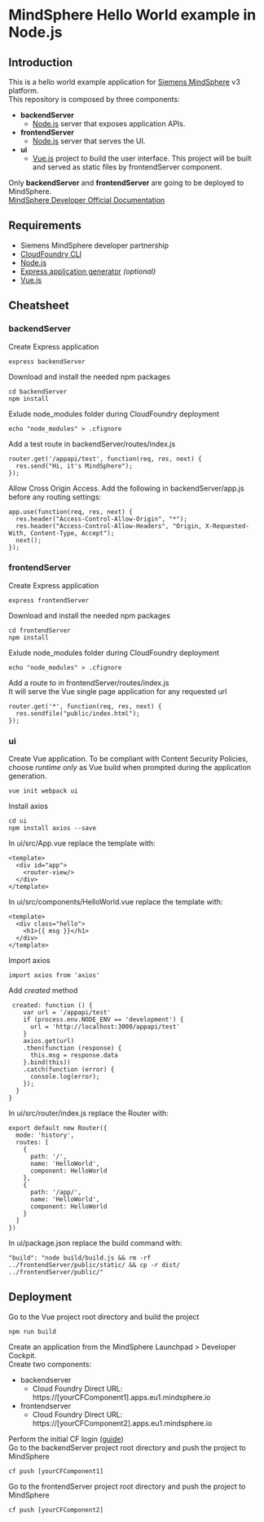 # MindSphere Hello World example in Node.js
## Introduction
This is a hello world example application for [Siemens MindSphere](https://www.siemens.com/global/en/home/products/software/mindsphere.html) v3 platform. <br />
This repository is composed by three components:
*  **backendServer**
    * [Node.js](https://nodejs.org/) server that exposes application APIs.
*  **frontendServer**
    * [Node.js](https://nodejs.org/) server that serves the UI.
*  **ui**
    *  [Vue.js](https://vuejs.org/) project to build the user interface. This project will be built and served as static files by frontendServer component.

Only **backendServer** and **frontendServer** are going to be deployed to MindSphere. <br />
[MindSphere Developer Official Documentation](https://developer.mindsphere.io/howto/howto-cloud-foundry/index.html)

## Requirements
*   Siemens MindSphere developer partnership
*   [CloudFoundry CLI](https://docs.cloudfoundry.org/cf-cli/install-go-cli.html)
*   [Node.js](https://nodejs.org/en/download/)
*   [Express application generator](https://expressjs.com/en/starter/generator.html) *(optional)*
*   [Vue.js](https://vuejs.org/v2/guide/installation.html#NPM)

## Cheatsheet
### backendServer
Create Express application
```
express backendServer
```
Download and install the needed npm packages
```
cd backendServer
npm install
```
Exlude node_modules folder during CloudFoundry deployment
```
echo "node_modules" > .cfignore
```
Add a test route in backendServer/routes/index.js
```
router.get('/appapi/test', function(req, res, next) {
  res.send("Hi, it's MindSphere");
});
```
Allow Cross Origin Access. Add the following in backendServer/app.js before any routing settings:
```
app.use(function(req, res, next) {
  res.header("Access-Control-Allow-Origin", "*");
  res.header("Access-Control-Allow-Headers", "Origin, X-Requested-With, Content-Type, Accept");
  next();
});
```
### frontendServer
Create Express application
```
express frontendServer
```
Download and install the needed npm packages
```
cd frontendServer
npm install
```
Exlude node_modules folder during CloudFoundry deployment
```
echo "node_modules" > .cfignore
```
Add a route to in frontendServer/routes/index.js <br />
It will serve the Vue single page application for any requested url
```
router.get('*', function(req, res, next) {
  res.sendfile("public/index.html");
});
```
### ui
Create Vue application. To be compliant with Content Security Policies, choose *runtime only* as Vue build when prompted during the application generation.
```
vue init webpack ui
```
Install axios
```
cd ui
npm install axios --save
```
In ui/src/App.vue replace the template with:
```
<template>
  <div id="app">
    <router-view/>
  </div>
</template>
```
In ui/src/components/HelloWorld.vue replace the template with:
```
<template>
  <div class="hello">
    <h1>{{ msg }}</h1>
  </div>
</template>
```
Import axios
```
import axios from 'axios'
```
Add *created* method
```
 created: function () {
    var url = '/appapi/test'
    if (process.env.NODE_ENV == 'development') {
      url = 'http://localhost:3000/appapi/test'
    }
    axios.get(url)
    .then(function (response) {
      this.msg = response.data
    }.bind(this))
    .catch(function (error) {
      console.log(error);
    });
  }
}
```
In ui/src/router/index.js replace the Router with:
```
export default new Router({
  mode: 'history',
  routes: [
    {
      path: '/',
      name: 'HelloWorld',
      component: HelloWorld
    },
    {
      path: '/app/',
      name: 'HelloWorld',
      component: HelloWorld
    }
  ]
})
```
In ui/package.json replace the build command with:
```
"build": "node build/build.js && rm -rf ../frontendServer/public/static/ && cp -r dist/ ../frontendServer/public/"
```
## Deployment
Go to the Vue project root directory and build the project
```
npm run build
```
Create an application from the MindSphere Launchpad > Developer Cockpit. <br />
Create two components:
*   backendserver
    *   Cloud Foundry Direct URL: https://[yourCFComponent1].apps.eu1.mindsphere.io
*   frontendserver
    *   Cloud Foundry Direct URL: https://[yourCFComponent2].apps.eu1.mindsphere.io

Perform the initial CF login ([guide](https://developer.mindsphere.io/howto/howto-cloud-foundry/index.html#connecting-to-cloud-foundry-via-cf-cli)) <br />
Go to the backendServer project root directory and push the project to MindSphere
```
cf push [yourCFComponent1]
```
Go to the frontendServer project root directory and push the project to MindSphere
```
cf push [yourCFComponent2]
```
